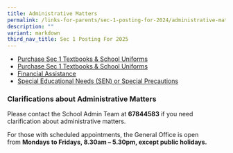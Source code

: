 ```yaml
---
title: Administrative Matters
permalink: /links-for-parents/sec-1-posting-for-2024/administrative-matters/
description: ""
variant: markdown
third_nav_title: Sec 1 Posting For 2025
---
```

* [Purchase Sec 1 Textbooks & School Uniforms](/lstudent-details-form-sdf/)
* [Purchase Sec 1 Textbooks & School Uniforms](/links-for-parents/sec-1-posting-for-2024/administrative-matters/purchase-textbooks-n-uniforms/)
* [Financial Assistance](/links-for-parents/sec-1-posting-for-2024/administrative-matters/financial-assistance/)
* [Special Educational Needs (SEN) or Special Precautions](/links-for-parents/sec-1-posting-for-2024/administrative-matters/sen-or-special-precautions/)

### Clarifications about Administrative Matters

Please contact the School Admin Team at **67844583** if you need clarification about administrative matters.

For those with scheduled appointments, the General Office is open from **Mondays to Fridays, 8.30am – 5.30pm, except public holidays.**